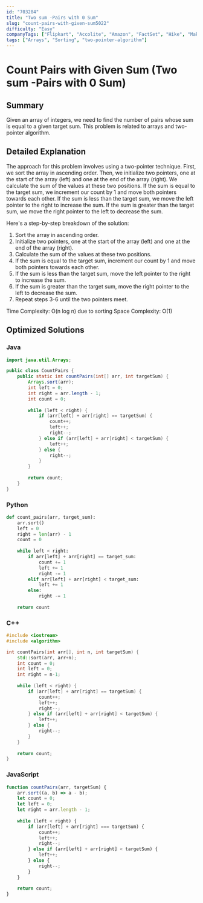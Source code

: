 ```yaml
---
id: "703284"
title: "Two sum -Pairs with 0 Sum"
slug: "count-pairs-with-given-sum5022"
difficulty: "Easy"
companyTags: ["Flipkart", "Accolite", "Amazon", "FactSet", "Hike", "MakeMyTrip", "Goldman Sachs", "Adobe", "Salesforce"]
tags: ["Arrays", "Sorting", "two-pointer-algorithm"]
---
```


**Count Pairs with Given Sum (Two sum -Pairs with 0 Sum)**
=====================================================

## Summary
Given an array of integers, we need to find the number of pairs whose sum is equal to a given target sum. This problem is related to arrays and two-pointer algorithm.

## Detailed Explanation
The approach for this problem involves using a two-pointer technique. First, we sort the array in ascending order. Then, we initialize two pointers, one at the start of the array (left) and one at the end of the array (right). We calculate the sum of the values at these two positions. If the sum is equal to the target sum, we increment our count by 1 and move both pointers towards each other. If the sum is less than the target sum, we move the left pointer to the right to increase the sum. If the sum is greater than the target sum, we move the right pointer to the left to decrease the sum.

Here's a step-by-step breakdown of the solution:

1.  Sort the array in ascending order.
2.  Initialize two pointers, one at the start of the array (left) and one at the end of the array (right).
3.  Calculate the sum of the values at these two positions.
4.  If the sum is equal to the target sum, increment our count by 1 and move both pointers towards each other.
5.  If the sum is less than the target sum, move the left pointer to the right to increase the sum.
6.  If the sum is greater than the target sum, move the right pointer to the left to decrease the sum.
7.  Repeat steps 3-6 until the two pointers meet.

Time Complexity: O(n log n) due to sorting
Space Complexity: O(1)

## Optimized Solutions

### Java
```java
import java.util.Arrays;

public class CountPairs {
    public static int countPairs(int[] arr, int targetSum) {
        Arrays.sort(arr);
        int left = 0;
        int right = arr.length - 1;
        int count = 0;
        
        while (left < right) {
            if (arr[left] + arr[right] == targetSum) {
                count++;
                left++;
                right--;
            } else if (arr[left] + arr[right] < targetSum) {
                left++;
            } else {
                right--;
            }
        }
        
        return count;
    }
}
```

### Python
```python
def count_pairs(arr, target_sum):
    arr.sort()
    left = 0
    right = len(arr) - 1
    count = 0
    
    while left < right:
        if arr[left] + arr[right] == target_sum:
            count += 1
            left += 1
            right -= 1
        elif arr[left] + arr[right] < target_sum:
            left += 1
        else:
            right -= 1
    
    return count
```

### C++
```cpp
#include <iostream>
#include <algorithm>

int countPairs(int arr[], int n, int targetSum) {
    std::sort(arr, arr+n);
    int count = 0;
    int left = 0;
    int right = n-1;
    
    while (left < right) {
        if (arr[left] + arr[right] == targetSum) {
            count++;
            left++;
            right--;
        } else if (arr[left] + arr[right] < targetSum) {
            left++;
        } else {
            right--;
        }
    }
    
    return count;
}
```

### JavaScript
```javascript
function countPairs(arr, targetSum) {
    arr.sort((a, b) => a - b);
    let count = 0;
    let left = 0;
    let right = arr.length - 1;
    
    while (left < right) {
        if (arr[left] + arr[right] === targetSum) {
            count++;
            left++;
            right--;
        } else if (arr[left] + arr[right] < targetSum) {
            left++;
        } else {
            right--;
        }
    }
    
    return count;
}
```